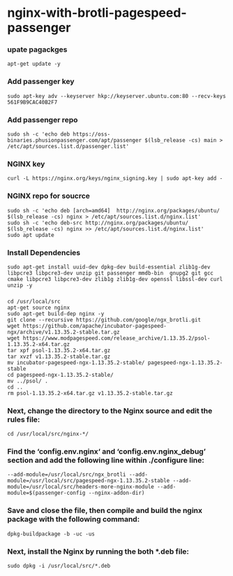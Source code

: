# nginx-with-brotli-pagespeed-passenger

### upate pagackges 
```
apt-get update -y
```

### Add passenger key
```
sudo apt-key adv --keyserver hkp://keyserver.ubuntu.com:80 --recv-keys 561F9B9CAC40B2F7

```
### Add passenger repo
```
sudo sh -c 'echo deb https://oss-binaries.phusionpassenger.com/apt/passenger $(lsb_release -cs) main > /etc/apt/sources.list.d/passenger.list'
```
### NGINX key
````
curl -L https://nginx.org/keys/nginx_signing.key | sudo apt-key add -

````
### NGINX repo for soucrce
````
sudo sh -c 'echo deb [arch=amd64]  http://nginx.org/packages/ubuntu/  $(lsb_release -cs) nginx > /etc/apt/sources.list.d/nginx.list'
sudo sh -c 'echo deb-src http://nginx.org/packages/ubuntu/  $(lsb_release -cs) nginx >> /etc/apt/sources.list.d/nginx.list'
sudo apt update
````
### Install Dependencies

```
sudo apt-get install uuid-dev dpkg-dev build-essential zlib1g-dev libpcre3 libpcre3-dev unzip git passenger mmdb-bin  gnupg2 git gcc cmake libpcre3 libpcre3-dev zlib1g zlib1g-dev openssl libssl-dev curl unzip -y
```
###
````
cd /usr/local/src
apt-get source nginx
sudo apt-get build-dep nginx -y
git clone --recursive https://github.com/google/ngx_brotli.git
wget https://github.com/apache/incubator-pagespeed-ngx/archive/v1.13.35.2-stable.tar.gz
wget https://www.modpagespeed.com/release_archive/1.13.35.2/psol-1.13.35.2-x64.tar.gz
tar xpf psol-1.13.35.2-x64.tar.gz
tar xvzf v1.13.35.2-stable.tar.gz
mv incubator-pagespeed-ngx-1.13.35.2-stable/ pagespeed-ngx-1.13.35.2-stable
cd pagespeed-ngx-1.13.35.2-stable/
mv ../psol/ .
cd ..
rm psol-1.13.35.2-x64.tar.gz v1.13.35.2-stable.tar.gz
````
### Next, change the directory to the Nginx source and edit the rules file:
```
cd /usr/local/src/nginx-*/
```
### Find the ‘config.env.nginx‘ and ‘config.env.nginx_debug’ section and add the following line within ./configure line: 
```
--add-module=/usr/local/src/ngx_brotli --add-module=/usr/local/src/pagespeed-ngx-1.13.35.2-stable --add-module=/usr/local/src/headers-more-nginx-module --add-module=$(passenger-config --nginx-addon-dir)
```
### Save and close the file, then compile and build the nginx package with the following command: 
```
dpkg-buildpackage -b -uc -us

```
### Next, install the Nginx by running the both *.deb file:

```
sudo dpkg -i /usr/local/src/*.deb
```


